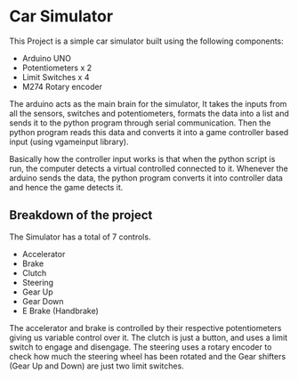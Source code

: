 # Car Simulator

This Project is a simple car simulator built using the following components:
- Arduino UNO
- Potentiometers x 2
- Limit Switches x 4
- M274 Rotary encoder

The arduino acts as the main brain for the simulator, It takes the inputs from all the sensors, switches and potentiometers, formats the data into a list and sends it to the python program through serial communication. Then the python program reads this data and converts it into a game controller based input (using vgameinput library).

Basically how the controller input works is that when the python script is run, the computer detects a virtual controlled connected to it. Whenever the arduino sends the data, the python program converts it into controller data and hence the game detects it.

## Breakdown of the project
The Simulator has a total of 7 controls.
- Accelerator
- Brake
- Clutch
- Steering
- Gear Up
- Gear Down
- E Brake (Handbrake)

The accelerator and brake is controlled by their respective potentiometers giving us variable control over it. The clutch is just a button, and uses a limit switch to engage and disengage. The steering uses a rotary encoder to check how much the steering wheel has been rotated and the Gear shifters (Gear Up and Down) are just two limit switches.
